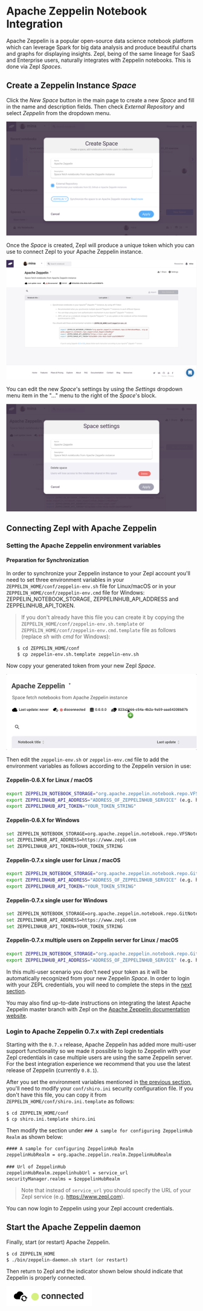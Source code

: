 # Apache Zeppelin Notebook Integration

Apache Zeppelin is a popular open-source data science notebook platform which can leverage Spark for big data analysis and produce beautiful charts and graphs for displaying insights. Zepl, being of the same lineage for SaaS and Enterprise users, naturally integrates with Zeppelin notebooks. This is done via Zepl *Spaces*.

## Create a Zeppelin Instance *Space*

Click the *New Space* button in the main page to create a new *Space* and fill in the name and description fields. Then check *External Repository* and select *Zeppelin* from the dropdown menu.

<img src="../../img/select_zeppelin_space.png" class="image-box big-img"/>

Once the *Space* is created, Zepl will produce a unique token which you can use to connect Zepl to your Apache Zeppelin instance.

<img src="../../img/zeppelin-space-empty.png" class="image-box big-img"/>

You can edit the new *Space*'s settings by using the *Settings* dropdown menu item in the "..." menu to the right of the *Space*'s block.

<img src="../../img/manage_space.png" class="image-box big-img"/>

## Connecting Zepl with Apache Zeppelin

### Setting the Apache Zeppelin environment variables

#### Preparation for Synchronization

In order to synchronize your Zeppelin instance to your Zepl account you'll need to set three environment variables in your `ZEPPELIN_HOME/conf/zeppelin-env.sh` file for Linux/macOS or in your `ZEPPELIN_HOME/conf/zeppelin-env.cmd` file for Windows: ZEPPELIN_NOTEBOOK_STORAGE, ZEPPELINHUB_API_ADDRESS and ZEPPELINHUB_API_TOKEN.

> If you don't already have this file you can create it by copying the `ZEPPELIN_HOME/conf/zeppelin-env.sh.template` or `ZEPPELIN_HOME/conf/zeppelin-env.cmd.template` file as follows (replace *sh* with *cmd* for Windows):

```
    $ cd ZEPPELIN_HOME/conf
    $ cp zeppelin-env.sh.template zeppelin-env.sh
```

Now copy your generated token from your new Zepl *Space*.

<img src="../../img/copy_token.gif" class="image-box middle-img"/>

Then edit the `zeppelin-env.sh` or `zeppelin-env.cmd` file to add the environment variables as follows according to the Zeppelin version in use:

#### Zeppelin-0.6.X for Linux / macOS

```sh
export ZEPPELIN_NOTEBOOK_STORAGE="org.apache.zeppelin.notebook.repo.VFSNotebookRepo, org.apache.zeppelin.notebook.repo.zeppelinhub.ZeppelinHubRepo"
export ZEPPELINHUB_API_ADDRESS="ADDRESS_OF_ZEPPELINHUB_SERVICE" (e.g. https://www.zepl.com)
export ZEPPELINHUB_API_TOKEN="YOUR_TOKEN_STRING"
```

#### Zeppelin-0.6.X for Windows

```sh
set ZEPPELIN_NOTEBOOK_STORAGE=org.apache.zeppelin.notebook.repo.VFSNotebookRepo, org.apache.zeppelin.notebook.repo.zeppelinhub.ZeppelinHubRepo
set ZEPPELINHUB_API_ADDRESS=https://www.zepl.com
set ZEPPELINHUB_API_TOKEN=YOUR_TOKEN_STRING
```

#### Zeppelin-0.7.x single user for Linux / macOS

```sh
export ZEPPELIN_NOTEBOOK_STORAGE="org.apache.zeppelin.notebook.repo.GitNotebookRepo, org.apache.zeppelin.notebook.repo.zeppelinhub.ZeppelinHubRepo"
export ZEPPELINHUB_API_ADDRESS="ADDRESS_OF_ZEPPELINHUB_SERVICE" (e.g. https://www.zepl.com)
export ZEPPELINHUB_API_TOKEN="YOUR_TOKEN_STRING"
```

#### Zeppelin-0.7.x single user for Windows

```sh
set ZEPPELIN_NOTEBOOK_STORAGE=org.apache.zeppelin.notebook.repo.GitNotebookRepo, org.apache.zeppelin.notebook.repo.zeppelinhub.ZeppelinHubRepo
set ZEPPELINHUB_API_ADDRESS=https://www.zepl.com
set ZEPPELINHUB_API_TOKEN=YOUR_TOKEN_STRING
```

#### Zeppelin-0.7.x multiple users on Zeppelin server for Linux / macOS

```sh
export ZEPPELIN_NOTEBOOK_STORAGE="org.apache.zeppelin.notebook.repo.GitNotebookRepo, org.apache.zeppelin.notebook.repo.zeppelinhub.ZeppelinHubRepo"
export ZEPPELINHUB_API_ADDRESS="ADDRESS_OF_ZEPPELINHUB_SERVICE" (e.g. https://www.zepl.com)
```

In this multi-user scenario you don't need your token as it will be automatically recognized from your new Zeppelin *Space*. In order to login with your ZEPL credentials, you will need to complete the steps in the [next section](#login-to-apache-zeppelin-07x-with-zepl-credentials).

You may also find up-to-date instructions on integrating the latest Apache Zeppelin master branch with Zepl on the [Apache Zeppelin documentation website](https://zeppelin.apache.org/docs/0.7.0-SNAPSHOT/storage/storage.html#storage-in-zeppelinhub).

### Login to Apache Zeppelin 0.7.x with Zepl credentials

Starting with the `0.7.x` release, Apache Zeppelin has added more multi-user support functionality so we made it possible to login to Zeppelin with your Zepl credentials in case multiple users are using the same Zeppelin server. For the best integration experience we recommend that you use the latest release of Zeppelin (currently `0.8.1`).

After you set the environment variables mentioned in [the previous section](#zeppelin-07x-multiple-users-on-zeppelin-server), you'll need to modify your `conf/shiro.ini` security configuration file. If you don't have this file, you can copy it from `ZEPPELIN_HOME/conf/shiro.ini.template` as follows:

```
$ cd ZEPPELIN_HOME/conf
$ cp shiro.ini.template shiro.ini
```

Then modify the section under `### A sample for configuring ZeppelinHub Realm` as shown below:

```
#### A sample for configuring ZeppelinHub Realm
zeppelinHubRealm = org.apache.zeppelin.realm.ZeppelinHubRealm

### Url of ZeppelinHub
zeppelinHubRealm.zeppelinhubUrl = service_url
securityManager.realms = $zeppelinHubRealm
```

> Note that instead of `service_url` you should specify the URL of your Zepl service (e.g. https://www.zepl.com).

You can now login to Zeppelin using your Zepl account credentials.

## Start the Apache Zeppelin daemon

Finally, start (or restart) Apache Zeppelin.

```
$ cd ZEPPELIN_HOME
$ ./bin/zeppelin-daemon.sh start (or restart)
```

Then return to Zepl and the indicator shown below should indicate that Zeppelin is properly connected.

<img src="../../img/connected_zeppelin.png" class="image-box small-img"/>
